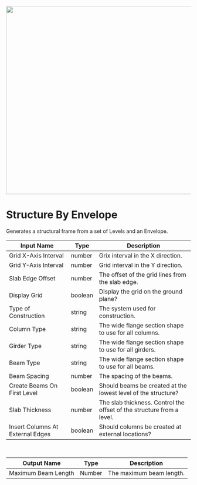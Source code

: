 <img src="preview.png" width="512">

# Structure By Envelope

Generates a structural frame from a set of Levels and an Envelope.

|Input Name|Type|Description|
|---|---|---|
|Grid X-Axis Interval|number|Grix interval in the X direction.|
|Grid Y-Axis Interval|number|Grid interval in the Y direction.|
|Slab Edge Offset|number|The offset of the grid lines from the slab edge.|
|Display Grid|boolean|Display the grid on the ground plane?|
|Type of Construction|string|The system used for construction.|
|Column Type|string|The wide flange section shape to use for all columns.|
|Girder Type|string|The wide flange section shape to use for all girders.|
|Beam Type|string|The wide flange section shape to use for all beams.|
|Beam Spacing|number|The spacing of the beams.|
|Create Beams On First Level|boolean|Should beams be created at the lowest level of the structure?|
|Slab Thickness|number|The slab thickness. Control the offset of the structure from a level.|
|Insert Columns At External Edges|boolean|Should columns be created at external locations?|


<br>

|Output Name|Type|Description|
|---|---|---|
|Maximum Beam Length|Number|The maximum beam length.|

